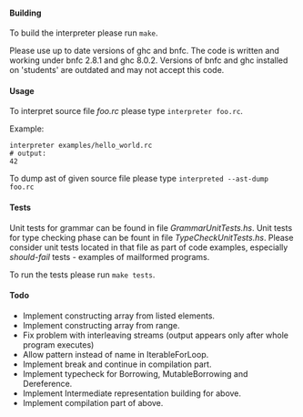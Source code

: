 #### Building
To build the interpreter please run ```make```.

Please use up to date versions of ghc and bnfc. The code is written and working under bnfc 2.8.1 and ghc 8.0.2.
Versions of bnfc and ghc installed on 'students' are outdated and may not accept this code.

#### Usage
To interpret source file *foo.rc* please type ```interpreter foo.rc```.

Example:
```
interpreter examples/hello_world.rc
# output:
42
```

To dump ast of given source file please type ```interpreted --ast-dump foo.rc```

#### Tests
Unit tests for grammar can be found in file *GrammarUnitTests.hs*. Unit tests for type checking phase can be fount in file *TypeCheckUnitTests.hs*. Please consider unit tests located in that file as part of code examples, especially *should-fail* tests - examples of mailformed programs.

To run the tests please run ```make tests```.

#### Todo
* Implement constructing array from listed elements.
* Implement constructing array from range.
* Fix problem with interleaving streams (output appears only after whole program executes)
* Allow pattern instead of name in IterableForLoop.
* Implement break and continue in compilation part.
* Implement typecheck for Borrowing, MutableBorrowing and Dereference.
* Implement Intermediate representation building for above.
* Implement compilation part of above.
